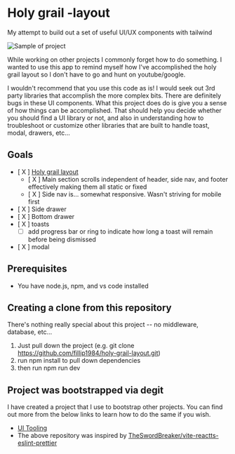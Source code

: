 # Holy grail -layout

My attempt to build out a set of useful UI/UX components with tailwind

![Sample of project](./documentation/sample.gif)

While working on other projects I commonly forget how to do something. I wanted to use this app to remind myself how I've accomplished the holy grail layout so I don't have to go and hunt on youtube/google.

I wouldn't recommend that you use this code as is! I would seek out 3rd party libraries that accomplish the more complex bits. There are definitely bugs in these UI components. What this project does do is give you a sense of how things can be accomplished. That should help you decide whether you should find a UI library or not, and also in understanding how to troubleshoot or customize other libraries that are built to handle toast, modal, drawers, etc...

## Goals

- [ X ] [Holy grail layout](<https://en.wikipedia.org/wiki/Holy_grail_(web_design>)
  - [ X ] Main section scrolls independent of header, side nav, and footer effectively making them all static or fixed
  - [ X ] Side nav is... somewhat responsive. Wasn't striving for mobile first
- [ X ] Side drawer
- [ X ] Bottom drawer
- [ X ] toasts
  - [ ] add progress bar or ring to indicate how long a toast will remain before being dismissed
- [ X ] modal

## Prerequisites

- You have node.js, npm, and vs code installed

## Creating a clone from this repository

There's nothing really special about this project -- no middleware, database, etc...

1) Just pull down the project (e.g. git clone <https://github.com/fillip1984/holy-grail-layout.git>)
2) run npm install to pull down dependencies
3) then run npm run dev

## Project was bootstrapped via degit

I have created a project that I use to bootstrap other projects. You can find out more from the below links to learn how to do the same if you wish.

- [UI Tooling](<https://github.com/fillip1984/ui-tooling-2>)
- The above repository was inspired by [TheSwordBreaker/vite-reactts-eslint-prettier](https://raw.githubusercontent.com/TheSwordBreaker/vite-reactts-eslint-prettier/main/README.md)
